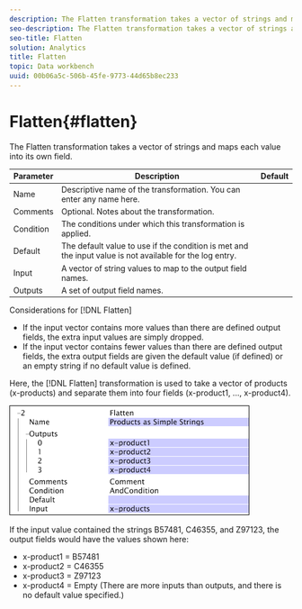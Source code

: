 ```yaml
---
description: The Flatten transformation takes a vector of strings and maps each value into its own field.
seo-description: The Flatten transformation takes a vector of strings and maps each value into its own field.
seo-title: Flatten
solution: Analytics
title: Flatten
topic: Data workbench
uuid: 00b06a5c-506b-45fe-9773-44d65b8ec233
---
```


# Flatten{#flatten}

The Flatten transformation takes a vector of strings and maps each value into its own field.

|  Parameter  | Description  | Default  |
|---|---|---|
|  Name  | Descriptive name of the transformation. You can enter any name here.  |  |
|  Comments  | Optional. Notes about the transformation.  |  |
|  Condition  | The conditions under which this transformation is applied.  |  |
|  Default  | The default value to use if the condition is met and the input value is not available for the log entry.  |  |
|  Input  | A vector of string values to map to the output field names.  |  |
|  Outputs  | A set of output field names.  |  |

Considerations for [!DNL Flatten]

* If the input vector contains more values than there are defined output fields, the extra input values are simply dropped. 
* If the input vector contains fewer values than there are defined output fields, the extra output fields are given the default value (if defined) or an empty string if no default value is defined.

Here, the [!DNL Flatten] transformation is used to take a vector of products (x-products) and separate them into four fields (x-product1, ..., x-product4).

![](assets/cfg_TransformationType_Flatten.png)

If the input value contained the strings B57481, C46355, and Z97123, the output fields would have the values shown here:

* x-product1 = B57481 
* x-product2 = C46355 
* x-product3 = Z97123 
* x-product4 = Empty (There are more inputs than outputs, and there is no default value specified.)

